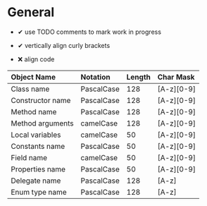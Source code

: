 # General

* ✔ use TODO comments to mark work in progress
* ✔ vertically align curly brackets


* ❌ align code


| Object Name      | Notation   | Length | Char Mask  |
|:-----------------|:-----------|:-------|:-----------|
| Class name       | PascalCase |    128 | [A-z][0-9] |
| Constructor name | PascalCase |    128 | [A-z][0-9] |
| Method name      | PascalCase |    128 | [A-z][0-9] |
| Method arguments | camelCase  |    128 | [A-z][0-9] |
| Local variables  | camelCase  |     50 | [A-z][0-9] |
| Constants name   | PascalCase |     50 | [A-z][0-9] |
| Field name       | camelCase  |     50 | [A-z][0-9] |
| Properties name  | PascalCase |     50 | [A-z][0-9] |
| Delegate name    | PascalCase |    128 | [A-z]      |
| Enum type name   | PascalCase |    128 | [A-z]      |
